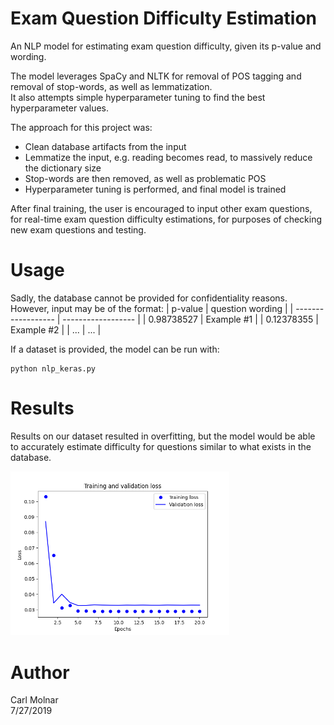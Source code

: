 # Exam Question Difficulty Estimation
An NLP model for estimating exam question difficulty, given its p-value and wording.  

The model leverages SpaCy and NLTK for removal of POS tagging and removal of stop-words, as well as lemmatization.  
It also attempts simple hyperparameter tuning to find the best hyperparameter values.  

The approach for this project was:  
- Clean database artifacts from the input
- Lemmatize the input, e.g. reading becomes read, to massively reduce the dictionary size
- Stop-words are then removed, as well as problematic POS
- Hyperparameter tuning is performed, and final model is trained

After final training, the user is encouraged to input other exam questions, for real-time exam question difficulty estimations, for purposes of checking new exam questions and testing.

# Usage  
Sadly, the database cannot be provided for confidentiality reasons.  
However, input may be of the format:
| p-value            | question wording   |
| ------------------ | ------------------ |
| 0.98738527         | Example #1              |
| 0.12378355         | Example #2               |
| ...         | ...              |

If a dataset is provided, the model can be run with:  
```
python nlp_keras.py
```

# Results  
<p>
  Results on our dataset resulted in overfitting, but the model would be able to accurately estimate difficulty for questions similar to what exists in the database.
</p>
<img src="/img/sample_results.png" width="350" alt="accessibility text">

# Author  
Carl Molnar  
7/27/2019

